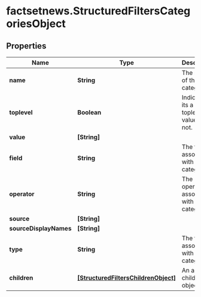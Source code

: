 # factsetnews.StructuredFiltersCategoriesObject

## Properties

Name | Type | Description | Notes
------------ | ------------- | ------------- | -------------
**name** | **String** | The name of the category. | 
**toplevel** | **Boolean** | Indicates if its a toplevel value or not. | [optional] 
**value** | **[String]** |  | [optional] 
**field** | **String** | The field associated with the category. | [optional] 
**operator** | **String** | The operator associated with the category. | [optional] 
**source** | **[String]** |  | [optional] 
**sourceDisplayNames** | **[String]** |  | [optional] 
**type** | **String** | The type associated with the category. | [optional] 
**children** | [**[StructuredFiltersChildrenObject]**](StructuredFiltersChildrenObject.md) | An array of children objects. | [optional] 


